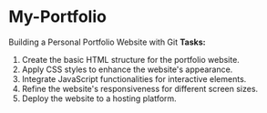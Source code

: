 # My-Portfolio
Building a Personal Portfolio Website with Git
**Tasks:**

1. Create the basic HTML structure for the portfolio website.
2. Apply CSS styles to enhance the website's appearance.
3. Integrate JavaScript functionalities for interactive elements.
4. Refine the website's responsiveness for different screen sizes.
5. Deploy the website to a hosting platform.
